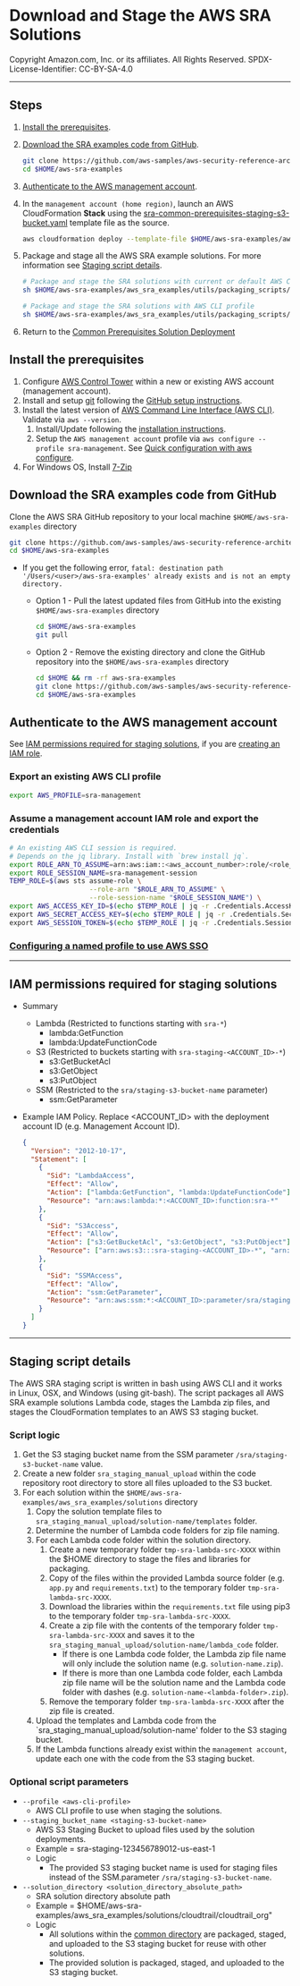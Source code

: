 # Download and Stage the AWS SRA Solutions<!-- omit in toc -->

Copyright Amazon.com, Inc. or its affiliates. All Rights Reserved. SPDX-License-Identifier: CC-BY-SA-4.0

---

## Steps<!-- omit in toc -->

1. [Install the prerequisites](#install-the-prerequisites).
2. [Download the SRA examples code from GitHub](#download-the-sra-examples-code-from-github).

   ```bash
   git clone https://github.com/aws-samples/aws-security-reference-architecture-examples.git $HOME/aws-sra-examples
   cd $HOME/aws-sra-examples
   ```

3. [Authenticate to the AWS management account](#authenticate-to-the-aws-management-account).
4. In the `management account (home region)`, launch an AWS CloudFormation **Stack** using the [sra-common-prerequisites-staging-s3-bucket.yaml](../solutions/common/common_prerequisites/templates/sra-common-prerequisites-staging-s3-bucket.yaml)
   template file as the source.

   ```bash
   aws cloudformation deploy --template-file $HOME/aws-sra-examples/aws_sra_examples/solutions/common/common_prerequisites/templates/sra-common-prerequisites-staging-s3-bucket.yaml --stack-name sra-common-prerequisites-staging-s3-bucket --capabilities CAPABILITY_NAMED_IAM
   ```

5. Package and stage all the AWS SRA example solutions. For more information see [Staging script details](#staging-script-details).
   <!-- markdownlint-disable-next-line MD031 -->

   ```bash
   # Package and stage the SRA solutions with current or default AWS CLI profile
   sh $HOME/aws-sra-examples/aws_sra_examples/utils/packaging_scripts/stage_solution.sh
   ```

   ```bash
   # Package and stage the SRA solutions with AWS CLI profile
   sh $HOME/aws-sra-examples/aws_sra_examples/utils/packaging_scripts/stage_solution.sh --profile <AWS_MANAGEMENT_ACCOUNT_PROFILE>
   ```

6. Return to the [Common Prerequisites Solution Deployment](../solutions/common/common_prerequisites#solution-deployment)

## Install the prerequisites<!-- omit in toc -->

1. Configure [AWS Control Tower](https://docs.aws.amazon.com/controltower/latest/userguide/getting-started-with-control-tower.html) within a new or existing AWS account (management account).
2. Install and setup [git](https://git-scm.com/downloads) following the [GitHub setup instructions](https://docs.github.com/en/get-started/quickstart/set-up-git).
3. Install the latest version of [AWS Command Line Interface (AWS CLI)](https://docs.aws.amazon.com/cli/latest/userguide/cli-chap-welcome.html). Validate via `aws --version`.
   1. Install/Update following the [installation instructions](https://docs.aws.amazon.com/cli/latest/userguide/getting-started-install.html).
   2. Setup the `AWS management account` profile via `aws configure --profile sra-management`. See
      [Quick configuration with aws configure](https://docs.aws.amazon.com/cli/latest/userguide/cli-configure-quickstart.html#cli-configure-quickstart-config).
4. For Windows OS, Install [7-Zip](https://www.7-zip.org/)

## Download the SRA examples code from GitHub<!-- omit in toc -->

Clone the AWS SRA GitHub repository to your local machine `$HOME/aws-sra-examples` directory

```bash
git clone https://github.com/aws-samples/aws-security-reference-architecture-examples.git $HOME/aws-sra-examples
cd $HOME/aws-sra-examples
```

- If you get the following error, `fatal: destination path '/Users/<user>/aws-sra-examples' already exists and is not an empty directory.`

  - Option 1 - Pull the latest updated files from GitHub into the existing `$HOME/aws-sra-examples` directory

    ```bash
    cd $HOME/aws-sra-examples
    git pull
    ```

  - Option 2 - Remove the existing directory and clone the GitHub repository into the `$HOME/aws-sra-examples` directory

    ```bash
    cd $HOME && rm -rf aws-sra-examples
    git clone https://github.com/aws-samples/aws-security-reference-architecture-examples.git $HOME/aws-sra-examples
    cd $HOME/aws-sra-examples
    ```

## Authenticate to the AWS management account<!-- omit in toc -->

See [IAM permissions required for staging solutions](#iam-permissions-required-for-staging-solutions), if you are [creating an IAM role](https://docs.aws.amazon.com/IAM/latest/UserGuide/id_roles_create_for-user.html#roles-creatingrole-user-console).

### Export an existing AWS CLI profile<!-- omit in toc -->

```bash
export AWS_PROFILE=sra-management
```

### Assume a management account IAM role and export the credentials<!-- omit in toc -->

```bash
# An existing AWS CLI session is required.
# Depends on the jq library. Install with `brew install jq`.
export ROLE_ARN_TO_ASSUME=arn:aws:iam::<aws_account_number>:role/<role_name>
export ROLE_SESSION_NAME=sra-management-session
TEMP_ROLE=$(aws sts assume-role \
                    --role-arn "$ROLE_ARN_TO_ASSUME" \
                    --role-session-name "$ROLE_SESSION_NAME") \
export AWS_ACCESS_KEY_ID=$(echo $TEMP_ROLE | jq -r .Credentials.AccessKeyId) \
export AWS_SECRET_ACCESS_KEY=$(echo $TEMP_ROLE | jq -r .Credentials.SecretAccessKey) \
export AWS_SESSION_TOKEN=$(echo $TEMP_ROLE | jq -r .Credentials.SessionToken)
```

### [Configuring a named profile to use AWS SSO](https://docs.aws.amazon.com/cli/latest/userguide/cli-configure-sso.html#sso-configure-profile)

---

## IAM permissions required for staging solutions<!-- omit in toc -->

- Summary
  - Lambda (Restricted to functions starting with `sra-*`)
    - lambda:GetFunction
    - lambda:UpdateFunctionCode
  - S3 (Restricted to buckets starting with `sra-staging-<ACCOUNT_ID>-*`)
    - s3:GetBucketAcl
    - s3:GetObject
    - s3:PutObject
  - SSM (Restricted to the `sra/staging-s3-bucket-name` parameter)
    - ssm:GetParameter
- Example IAM Policy. Replace <ACCOUNT_ID> with the deployment account ID (e.g. Management Account ID).

  ```json
  {
    "Version": "2012-10-17",
    "Statement": [
      {
        "Sid": "LambdaAccess",
        "Effect": "Allow",
        "Action": ["lambda:GetFunction", "lambda:UpdateFunctionCode"],
        "Resource": "arn:aws:lambda:*:<ACCOUNT_ID>:function:sra-*"
      },
      {
        "Sid": "S3Access",
        "Effect": "Allow",
        "Action": ["s3:GetBucketAcl", "s3:GetObject", "s3:PutObject"],
        "Resource": ["arn:aws:s3:::sra-staging-<ACCOUNT_ID>-*", "arn:aws:s3:::sra-staging-<ACCOUNT_ID>-*/*"]
      },
      {
        "Sid": "SSMAccess",
        "Effect": "Allow",
        "Action": "ssm:GetParameter",
        "Resource": "arn:aws:ssm:*:<ACCOUNT_ID>:parameter/sra/staging-s3-bucket-name"
      }
    ]
  }
  ```

---

## Staging script details<!-- omit in toc -->

The AWS SRA staging script is written in bash using AWS CLI and it works in Linux, OSX, and Windows (using git-bash). The script packages all AWS SRA example solutions Lambda code, stages the Lambda zip files, and stages the CloudFormation templates
to an AWS S3 staging bucket.

### Script logic<!-- omit in toc -->

1. Get the S3 staging bucket name from the SSM parameter `/sra/staging-s3-bucket-name` value.
2. Create a new folder `sra_staging_manual_upload` within the code repository root directory to store all files uploaded to the S3 bucket.
3. For each solution within the `$HOME/aws-sra-examples/aws_sra_examples/solutions` directory
   1. Copy the solution template files to `sra_staging_manual_upload/solution-name/templates` folder.
   2. Determine the number of Lambda code folders for zip file naming.
   3. For each Lambda code folder within the solution directory.
      1. Create a new temporary folder `tmp-sra-lambda-src-XXXX` within the $HOME directory to stage the files and libraries for packaging.
      2. Copy of the files within the provided Lambda source folder (e.g. `app.py` and `requirements.txt`) to the temporary folder `tmp-sra-lambda-src-XXXX`.
      3. Download the libraries within the `requirements.txt` file using pip3 to the temporary folder `tmp-sra-lambda-src-XXXX`.
      4. Create a zip file with the contents of the temporary folder `tmp-sra-lambda-src-XXXX` and saves it to the `sra_staging_manual_upload/solution-name/lambda_code` folder.
         - If there is one Lambda code folder, the Lambda zip file name will only include the solution name (e.g. `solution-name.zip`).
         - If there is more than one Lambda code folder, each Lambda zip file name will be the solution name and the Lambda code folder with dashes (e.g. `solution-name-<lambda-folder>.zip`).
      5. Remove the temporary folder `tmp-sra-lambda-src-XXXX` after the zip file is created.
   4. Upload the templates and Lambda code from the `sra_staging_manual_upload/solution-name' folder to the S3 staging bucket.
   5. If the Lambda functions already exist within the `management account`, update each one with the code from the S3 staging bucket.

### Optional script parameters<!-- omit in toc -->

- `--profile <aws-cli-profile>`
  - AWS CLI profile to use when staging the solutions.
- `--staging_bucket_name <staging-s3-bucket-name>`
  - AWS S3 Staging Bucket to upload files used by the solution deployments.
  - Example = sra-staging-123456789012-us-east-1
  - Logic
    - The provided S3 staging bucket name is used for staging files instead of the SSM.parameter `/sra/staging-s3-bucket-name`.
- `--solution_directory <solution_directory_absolute_path>`
  - SRA solution directory absolute path
  - Example = $HOME/aws-sra-examples/aws_sra_examples/solutions/cloudtrail/cloudtrail_org"
  - Logic
    - All solutions within the [common directory](../solutions/common) are packaged, staged, and uploaded to the S3 staging bucket for reuse with other solutions.
    - The provided solution is packaged, staged, and uploaded to the S3 staging bucket.
